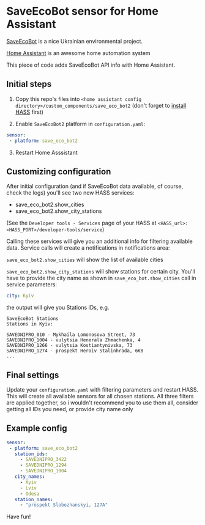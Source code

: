 # SaveEcoBot sensor for Home Assistant

[SaveEcoBot](https://www.saveecobot.com/en) is a nice Ukrainian environmental project.

[Home Assistant](https://www.home-assistant.io/) is an awesome home automation system

This piece of code adds SaveEcoBot API info with Home Assistant. 

## Initial steps

1. Copy this repo's files into `<home assistant config directory>/custom_components/save_eco_bot2` (don't forget to [install HASS](https://www.home-assistant.io/getting-started/) first)

2.  Enable `SaveEcoBot2` platform in `configuration.yaml`:
```yaml
sensor:
 - platform: save_eco_bot2
```
3. Restart Home Asssistant

## Customizing configuration

After initial configuration (and if SaveEcoBot data available, of course, check the logs) you'll see two new HASS services:

- save_eco_bot2.show_cities
- save_eco_bot2.show_city_stations

(See the `Developer tools - Services` page of your HASS at `<HASS_url>:<HASS_PORT>/developer-tools/service`)

Calling these services will give you an additional info for filtering available data. Service calls will create a notifications in notifications area:

`save_eco_bot2.show_cities` will show the list of available cities

`save_eco_bot2.show_city_stations` will show stations for certain city. You'll have to provide the city name as shown in `save_eco_bot.show_cities` call in service parameters:
```yaml
city: Kyiv
```

the output will give you Stations IDs, e.g.

```
SaveEcoBot Stations
Stations in Kyiv:

SAVEDNIPRO_010 - Mykhaila Lomonosova Street, 73
SAVEDNIPRO_1004 - vulytsia Henerala Zhmachenka, 4
SAVEDNIPRO_1266 - vulytsia Kostiantynivska, 73
SAVEDNIPRO_1274 - prospekt Heroiv Stalinhrada, 6K8
...
```

## Final settings

Update your `configuration.yaml` with filtering parameters and restart HASS. This will create all available sensors for all chosen stations.
All three filters are applied together, so i wouldn't recommend you to use them all, consider getting all IDs you need, or provide city name only 

## Example config

```yaml
sensor:
 - platform: save_eco_bot2
   station_ids:
     - SAVEDNIPRO_3422
     - SAVEDNIPRO_1294
     - SAVEDNIPRO_1004
   city_names:
     - Kyiv
     - Lviv
     - Odesa
   station_names:
     - "prospekt Slobozhanskyi, 127A"
```

Have fun! 